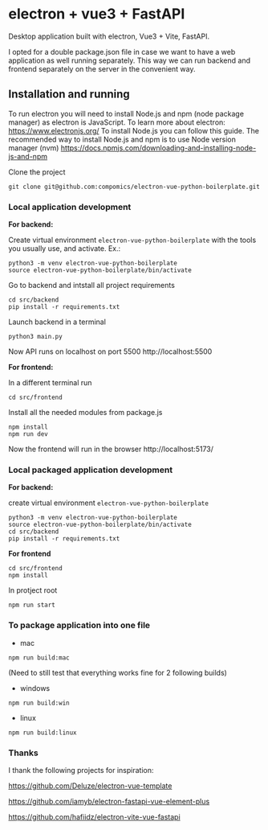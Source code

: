 # electron + vue3 + FastAPI

Desktop application built with electron, Vue3 + Vite, FastAPI.

I opted for a double package.json file in case we want to have a web application as well running separately. This way we can run backend and frontend separately on the server in the convenient way.


## Installation and running

To run electron you will need to install Node.js and npm (node package manager) as electron is  JavaScript.
To learn more about electron: https://www.electronjs.org/
To install Node.js you can follow this guide. The recommended way to install Node.js and npm is to use Node version manager (nvm)
https://docs.npmjs.com/downloading-and-installing-node-js-and-npm

Clone the project
```
git clone git@github.com:compomics/electron-vue-python-boilerplate.git
```


### Local application development 
**For backend:**

Create virtual environment `electron-vue-python-boilerplate` with the tools you usually use, and activate. Ex.:
```
python3 -m venv electron-vue-python-boilerplate
source electron-vue-python-boilerplate/bin/activate
```
Go to backend and intstall all project requirements
```
cd src/backend
pip install -r requirements.txt
```
Launch backend in a terminal
```
python3 main.py
```
Now API runs on localhost on port 5500 http://localhost:5500

**For frontend:**

In a different terminal run
```
cd src/frontend
```
Install all the needed modules from package.js
```
npm install
npm run dev
```
Now the frontend will run in the browser http://localhost:5173/


### Local packaged application development
**For backend:**

create virtual environment `electron-vue-python-boilerplate`
```
python3 -m venv electron-vue-python-boilerplate
source electron-vue-python-boilerplate/bin/activate
cd src/backend
pip install -r requirements.txt
```

**For frontend**
```
cd src/frontend
npm install
```
In protject root
```
npm run start
```

### To package application into one file
- mac
```
npm run build:mac
```
(Need to still test that everything works fine for 2 following builds)
- windows
```
npm run build:win
```
- linux
```
npm run build:linux
```

### Thanks
I thank the following projects for inspiration:

https://github.com/Deluze/electron-vue-template

https://github.com/iamyb/electron-fastapi-vue-element-plus

https://github.com/hafiidz/electron-vite-vue-fastapi







